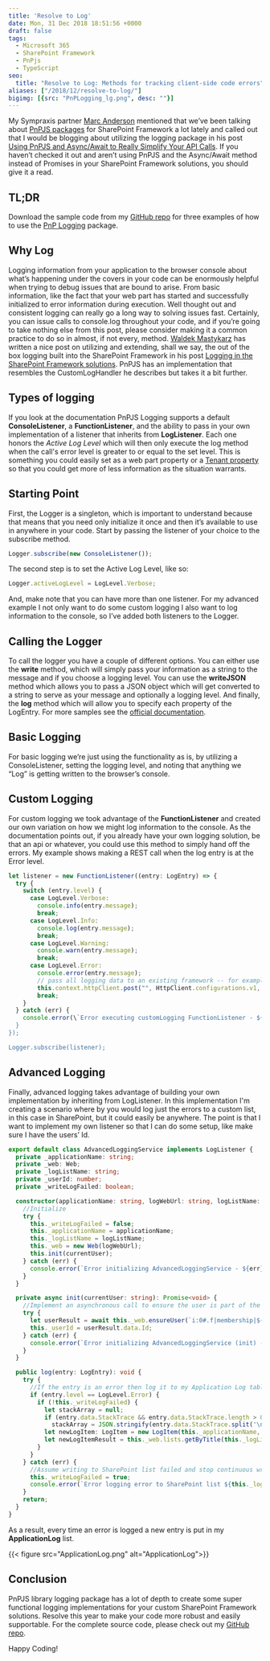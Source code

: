 ```yaml
---
title: 'Resolve to Log'
date: Mon, 31 Dec 2018 18:51:56 +0000
draft: false
tags:
  - Microsoft 365
  - SharePoint Framework
  - PnPjs
  - TypeScript
seo:
  title: "Resolve to Log: Methods for tracking client-side code errors"
aliases: ["/2018/12/resolve-to-log/"]
bigimg: [{src: "PnPLogging_lg.png", desc: ""}]
---
```


My Sympraxis partner [Marc Anderson](https://twitter.com/sympmarc) mentioned that we’ve been talking about [PnPJS packages](https://pnp.github.io/pnpjs/) for SharePoint Framework a lot lately and called out that I would be blogging about utilizing the logging package in his post [Using PnPJS and Async/Await to Really Simplify Your API Calls](https://sympmarc.com/2018/12/12/using-pnpjs-and-async-await-to-really-simplify-your-api-calls/). If you haven’t checked it out and aren’t using PnPJS and the Async/Await method instead of Promises in your SharePoint Framework solutions, you should give it a read.

## TL;DR

Download the sample code from my [GitHub repo](https://github.com/juliemturner/Public-Samples) for three examples of how to use the [PnP Logging](https://pnp.github.io/pnpjs/logging/) package.

## Why Log

Logging information from your application to the browser console about what’s happening under the covers in your code can be enormously helpful when trying to debug issues that are bound to arise. From basic information, like the fact that your web part has started and successfully initialized to error information during execution. Well thought out and consistent logging can really go a long way to solving issues fast. Certainly, you can issue calls to console.log throughout your code, and if you’re going to take nothing else from this post, please consider making it a common practice to do so in almost, if not every, method. [Waldek Mastykarz](https://twitter.com/waldekm) has written a nice post on utilizing and extending, shall we say, the out of the box logging built into the SharePoint Framework in his post [Logging in the SharePoint Framework solutions](https://blog.mastykarz.nl/logging-sharepoint-framework/). PnPJS has an implementation that resembles the CustomLogHandler he describes but takes it a bit further.

## Types of logging

If you look at the documentation PnPJS Logging supports a default **ConsoleListener**, a **FunctionListener**, and the ability to pass in your own implementation of a listener that inherits from **LogListener**. Each one honors the _Active Log Level_ which will then only execute the log method when the call's error level is greater to or equal to the set level. This is something you could easily set as a web part property or a [Tenant property](https://learn.microsoft.com/en-us/sharepoint/dev/spfx/tenant-properties?tabs=sprest) so that you could get more of less information as the situation warrants.

## Starting Point

First, the Logger is a singleton, which is important to understand because that means that you need only initialize it once and then it’s available to use in anywhere in your code. Start by passing the listener of your choice to the subscribe method.

```typescript
Logger.subscribe(new ConsoleListener());
```

The second step is to set the Active Log Level, like so:

```typescript
Logger.activeLogLevel = LogLevel.Verbose;
```

And, make note that you can have more than one listener. For my advanced example I not only want to do some custom logging I also want to log information to the console, so I’ve added both listeners to the Logger.

## Calling the Logger

To call the logger you have a couple of different options. You can either use the **write** method, which will simply pass your information as a string to the message and if you choose a logging level. You can use the **writeJSON** method which allows you to pass a JSON object which will get converted to a string to serve as your message and optionally a logging level. And finally, the **log** method which will allow you to specify each property of the LogEntry. For more samples see the [official documentation](https://pnp.github.io/pnpjs/logging/).

## Basic Logging

For basic logging we’re just using the functionality as is, by utilizing a ConsoleListener, setting the logging level, and noting that anything we “Log” is getting written to the browser’s console.

## Custom Logging

For custom logging we took advantage of the **FunctionListener** and created our own variation on how we might log information to the console. As the documentation points out, if you already have your own logging solution, be that an api or whatever, you could use this method to simply hand off the errors. My example shows making a REST call when the log entry is at the Error level.

```typescript
let listener = new FunctionListener((entry: LogEntry) => {
  try {
    switch (entry.level) {
      case LogLevel.Verbose:
        console.info(entry.message);
        break;
      case LogLevel.Info:
        console.log(entry.message);
        break;
      case LogLevel.Warning:
        console.warn(entry.message);
        break;
      case LogLevel.Error:
        console.error(entry.message);
        // pass all logging data to an existing framework -- for example a REST endpoint 
        this.context.httpClient.post("", HttpClient.configurations.v1, { headers: { Accept: "application/json" }, body: JSON.stringify(entry) });
        break;
    }
  } catch (err) {
    console.error(\`Error executing customLogging FunctionListener - ${err}\`);
  }
});

Logger.subscribe(listener); 
```

## Advanced Logging

Finally, advanced logging takes advantage of building your own implementation by inheriting from LogListener. In this implementation I'm creating a scenario where by you would log just the errors to a custom list, in this case in SharePoint, but it could easily be anywhere. The point is that I want to implement my own listener so that I can do some setup, like make sure I have the users’ Id.

```typescript
export default class AdvancedLoggingService implements LogListener {
  private _applicationName: string;
  private _web: Web;
  private _logListName: string;
  private _userId: number;
  private _writeLogFailed: boolean;

  constructor(applicationName: string, logWebUrl: string, logListName: string, currentUser: string) {
    //Initialize
    try {
      this._writeLogFailed = false;
      this._applicationName = applicationName;
      this._logListName = logListName;
      this._web = new Web(logWebUrl);
      this.init(currentUser);
    } catch (err) {
      console.error(`Error initializing AdvancedLoggingService - ${err}`);
    }
  }

  private async init(currentUser: string): Promise<void> {
    //Implement an asynchronous call to ensure the user is part of the web where the ApplicationLog list is and get their user id.
    try {
      let userResult = await this._web.ensureUser(`i:0#.f|membership|${currentUser}`);
      this._userId = userResult.data.Id;
    } catch (err) {
      console.error(`Error initializing AdvancedLoggingService (init) - ${err}`);
    }
  }

  public log(entry: LogEntry): void {
    try {
      //If the entry is an error then log it to my Application Log table.  All other logging is handled by the console listener
      if (entry.level == LogLevel.Error) {
        if (!this._writeLogFailed) {
          let stackArray = null;
          if (entry.data.StackTrace && entry.data.StackTrace.length > 0)
            stackArray = JSON.stringify(entry.data.StackTrace.split('\n').map((line) => { return line.trim(); }));
          let newLogItem: LogItem = new LogItem(this._applicationName, entry.data.FileName, entry.data.MethodName, new Date(), this._userId, entry.message, stackArray);
          let newLogItemResult = this._web.lists.getByTitle(this._logListName).items.add(newLogItem);
        }
      }
    } catch (err) {
      //Assume writing to SharePoint list failed and stop continuous writing
      this._writeLogFailed = true;
      console.error(`Error logging error to SharePoint list ${this._logListName} - ${err}`);
    }
    return;
  }
}
```

As a result, every time an error is logged a new entry is put in my **ApplicationLog** list.

{{< figure src="ApplicationLog.png" alt="ApplicationLog">}}

## Conclusion

PnPJS library logging package has a lot of depth to create some super functional logging implementations for your custom SharePoint Framework solutions. Resolve this year to make your code more robust and easily supportable. For the complete source code, please check out my [GitHub repo](https://github.com/juliemturner/Public-Samples).

Happy Coding!
